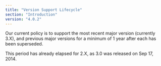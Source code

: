 ```yaml
---
title: "Version Support Lifecycle"
section: "Introduction"
version: "4.0.2"
---
```


Our current policy is to support the most recent major version (currently 3.X), and previous major versions for a minimum of 1 year after each has been superseded.

This period has already elapsed for 2.X, as 3.0 was released on Sep 17, 2014.
